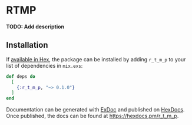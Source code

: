# RTMP

**TODO: Add description**

## Installation

If [available in Hex](https://hex.pm/docs/publish), the package can be installed
by adding `r_t_m_p` to your list of dependencies in `mix.exs`:

```elixir
def deps do
  [
    {:r_t_m_p, "~> 0.1.0"}
  ]
end
```

Documentation can be generated with [ExDoc](https://github.com/elixir-lang/ex_doc)
and published on [HexDocs](https://hexdocs.pm). Once published, the docs can
be found at <https://hexdocs.pm/r_t_m_p>.


